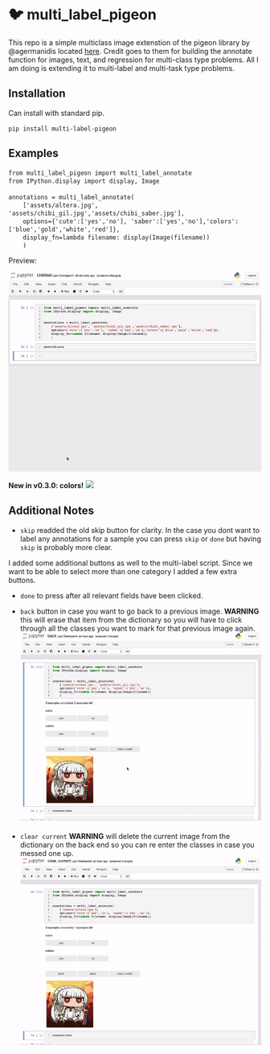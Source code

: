 🐦 multi_label_pigeon
========================

This repo is a simple multiclass image extenstion of the pigeon library by
@agermanidis located [here](https://github.com/agermanidis/pigeon). Credit goes to them for building
the annotate function for images, text, and regression for multi-class type problems. All I am doing is extending it to multi-label and multi-task type problems.

## Installation

Can install with standard pip.

```
pip install multi-label-pigeon
```


## Examples

```
from multi_label_pigeon import multi_label_annotate
from IPython.display import display, Image

annotations = multi_label_annotate(
    ['assets/altera.jpg', 'assets/chibi_gil.jpg','assets/chibi_saber.jpg'],
    options={'cute':['yes','no'], 'saber':['yes','no'],'colors':['blue','gold','white','red']},
    display_fn=lambda filename: display(Image(filename))
    )
```
Preview:

![alt text](/assets/sample_usage5.gif)

**New in v0.3.0: colors!** 
![](https://user-images.githubusercontent.com/31417712/85953171-0f0a6980-b934-11ea-8137-51718f88fd22.gif) 

## Additional Notes

- `skip` readded the old skip button for clarity. In the case you dont want to label any annotations for a sample you can press `skip` or `done` but having `skip` is probably more clear.

I added some additional buttons as well to the multi-label script. Since we want to be able to select more than one category I added a few extra buttons.

- `done` to press after all relevant fields have been clicked. 

- `back` button in case you want to go back to a previous image. **WARNING** this will erase that item from the dictionary so you will have to click through all the classes you want to mark for that previous image again. 
![back_example](/assets/back.gif)

- `clear current` **WARNING** will delete the current image from the dictionary on the back end so you can re enter the classes in case you messed one up.
![clear_current](/assets/clear_current2.gif)

